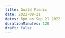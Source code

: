 ```yaml
---
title: Guild Picnic
date: 2022-09-21
dates: 6pm on Sep 21 2022
durationMinutes: 120
draft: false
---
```

